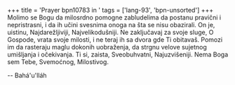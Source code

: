 +++
title = 'Prayer bpn10783 in '
tags = ['lang-93', 'bpn-unsorted']
+++
Molimo se Bogu da milosrdno pomogne zabludelima da postanu pravični i nepristrasni, i da ih učini svesnima onoga na šta se nisu obazirali. On je, uistinu, Najdarežljiviji, Najvelikodušniji. Ne zaključavaj za svoje sluge, O Gospode, vrata svoje milosti, i ne teraj ih sa dvora gde Ti obitavaš. Pomozi im da rasteraju maglu dokonih uobraženja, da strgnu velove sujetnog umišljanja i očekivanja. Ti si, zaista, Sveobuhvatni, Najuzvišeniji. Nema  Boga sem Tebe, Svemoćnog, Milostivog.

-- Bahá'u'lláh
